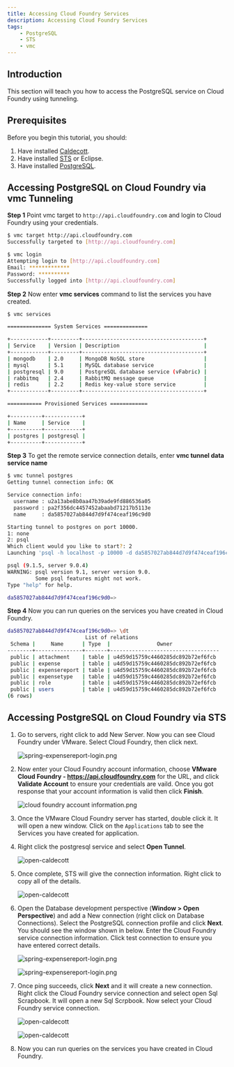 ```yaml
---
title: Accessing Cloud Foundry Services
description: Accessing Cloud Foundry Services
tags:
    - PostgreSQL
    - STS
    - vmc
---
```


## Introduction
This section will teach you how to access the PostgreSQL service on Cloud Foundry using tunneling.

## Prerequisites
Before you begin this tutorial, you should:

1. Have installed [Caldecott](http://docs.cloudfoundry.com/tools/vmc/caldecott.html).
2. Have installed [STS](http://www.springsource.org/spring-tool-suite-download) or Eclipse.
3. Have installed [PostgreSQL](http://www.postgresql.org/download/).

## Accessing PostgreSQL on Cloud Foundry via vmc Tunneling

**Step 1**  Point vmc target to `http://api.cloudfoundry.com` and login to Cloud Foundry using your credentials.

```bash
$ vmc target http://api.cloudfoundry.com
Successfully targeted to [http://api.cloudfoundry.com]

$ vmc login
Attempting login to [http://api.cloudfoundry.com]
Email: *************
Password: **********
Successfully logged into [http://api.cloudfoundry.com]
```

**Step 2** Now enter **vmc services** command to list the services you have created.

```bash
$ vmc services

============== System Services ==============

+------------+---------+---------------------------------------+
| Service    | Version | Description                           |
+------------+---------+---------------------------------------+
| mongodb    | 2.0     | MongoDB NoSQL store                   |
| mysql      | 5.1     | MySQL database service                |
| postgresql | 9.0     | PostgreSQL database service (vFabric) |
| rabbitmq   | 2.4     | RabbitMQ message queue                |
| redis      | 2.2     | Redis key-value store service         |
+------------+---------+---------------------------------------+

=========== Provisioned Services ============

+----------+------------+
| Name     | Service    |
+----------+------------+
| postgres | postgresql |
+----------+------------+

```

**Step 3** To get the remote service connection details, enter **vmc tunnel data service name**

```bash
$ vmc tunnel postgres
Getting tunnel connection info: OK

Service connection info:
  username : u2a13abe8b0aa47b39ade9fd886536a05
  password : pa2f356dc4457452abaabd71217b5113e
  name     : da5857027ab844d7d9f474ceaf196c9d0

Starting tunnel to postgres on port 10000.
1: none
2: psql
Which client would you like to start?: 2
Launching 'psql -h localhost -p 10000 -d da5857027ab844d7d9f474ceaf196c9d0 -U u2a13abe8b0aa47b39ade9fd886536a05 -w'

psql (9.1.5, server 9.0.4)
WARNING: psql version 9.1, server version 9.0.
         Some psql features might not work.
Type "help" for help.

da5857027ab844d7d9f474ceaf196c9d0=>

```

**Step 4** Now you can run queries on the services you have created in Cloud Foundry.

```bash
da5857027ab844d7d9f474ceaf196c9d0=> \dt
                         List of relations
 Schema |     Name      | Type  |               Owner
--------+---------------+-------+-----------------------------------
 public | attachment    | table | u4d59d15759c4460285dc892b72ef6fcb
 public | expense       | table | u4d59d15759c4460285dc892b72ef6fcb
 public | expensereport | table | u4d59d15759c4460285dc892b72ef6fcb
 public | expensetype   | table | u4d59d15759c4460285dc892b72ef6fcb
 public | role          | table | u4d59d15759c4460285dc892b72ef6fcb
 public | users         | table | u4d59d15759c4460285dc892b72ef6fcb
(6 rows)
```

## Accessing PostgreSQL on Cloud Foundry via STS

1. Go to servers, right click to add New Server. Now you can see Cloud Foundry under VMware. Select Cloud Foundry, then click next.

    ![spring-expensereport-login.png](/images/spring_tutorial/cloud_foundry.png)

2. Now enter your Cloud Foundry account information,  choose **VMware Cloud Foundry - https://api.cloudfoundry.com** for the URL, and click **Validate Account** to ensure your credentials are vaild. Once you got response that your account information is valid then click **Finish**.

    ![cloud foundry account information.png](/images/spring_tutorial/cloud_foundry_account.png)

3. Once the VMware Cloud Foundry server has started, double click it. It will open a new window. Click on the `Applications` tab to see the Services you have created for application.

4. Right click the postgresql service and select **Open Tunnel**.

    ![open-caldecott](/images/spring_tutorial/open_tunnel.png)

5. Once complete, STS will give the connection information. Right click to copy all of the details.

    ![open-caldecott](/images/spring_tutorial/caldecott_info.png)

6. Open the Database development perspective (**Window > Open Perspective**) and add a New connection (right click on Database Connections). Select the PostgreSQL connection profile and click **Next**. You should see the window shown in below. Enter the Cloud Foundry service connection information. Click test connection to ensure you have entered correct details.

    ![spring-expensereport-login.png](/images/spring_tutorial/open_service_in_local.png)

    ![spring-expensereport-login.png](/images/spring_tutorial/enter_cloud_foundry_service_auth_details.png)

7. Once ping succeeds, click **Next** and it will create a new connection. Right click the Cloud Foundry service connection and select open Sql Scrapbook. It will open a new Sql Scrpbook. Now select your Cloud Foundry service connection.

    ![open-caldecott](/images/spring_tutorial/ping_succeed.png)

    ![open-caldecott](/images/spring_tutorial/sql-scrapbook.png)

8. Now you can run queries on the services you have created in Cloud Foundry.
